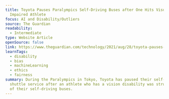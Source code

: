 ```yaml
---
title: Toyota Pauses Paralympics Self-Driving Buses after One Hits Visually
  Impaired Athlete
focus: AI and Disability/Outliers
source: The Guardian
readability:
  - Intermediate
type: Website Article
openSource: false
link: https://www.theguardian.com/technology/2021/aug/28/toyota-pauses-paralympics-self-driving-buses-after-one-hits-visually-impaired-athlete
learnTags:
  - disability
  - bias
  - machineLearning
  - ethics
  - fairness
summary: During the Paralympics in Tokyo, Toyota has paused their self-driving
  shuttle service after an athlete who has a vision disability was struck by one
  of their self-driving buses.
---
```

